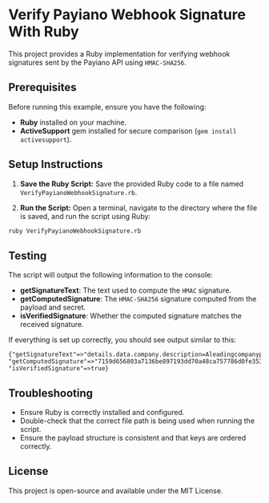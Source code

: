 
# Verify Payiano Webhook Signature With Ruby

This project provides a Ruby implementation for verifying webhook signatures sent by the Payiano API using `HMAC-SHA256`.

## Prerequisites

Before running this example, ensure you have the following:

- **Ruby** installed on your machine.
- **ActiveSupport** gem installed for secure comparison (`gem install activesupport`).

## Setup Instructions

1. **Save the Ruby Script:**
Save the provided Ruby code to a file named `VerifyPayianoWebhookSignature.rb`.

2. **Run the Script:**
Open a terminal, navigate to the directory where the file is saved, and run the script using Ruby:

```bash
ruby VerifyPayianoWebhookSignature.rb
```

## Testing

The script will output the following information to the console:

- **getSignatureText**: The text used to compute the `HMAC` signature.
- **getComputedSignature**: The `HMAC-SHA256` signature computed from the payload and secret.
- **isVerifiedSignature**: Whether the computed signature matches the received signature.

If everything is set up correctly, you should see output similar to this:

```
{"getSignatureText"=>"details.data.company.description=AleadingcompanyprovidingsolutionsforconvertinglengthyURLsintoshortones&simplifyingonlinesharing!&details.data.company.employees_count=0&details.data.company.is_active=true&details.data.company.is_approved=false&details.data.company.name=PyngyURLShortenr&details.data.company.owners.0.name=AmgadYassen&details.data.company.owners.0.percentage=51.5&details.data.company.owners.0.position=CEO&details.data.company.owners.1.name=KamalAllam&details.data.company.owners.1.percentage=48.5&details.data.company.owners.1.position=CEO&details.data.company.social_urls.facebook_url=https://facebook.com/pyngy&webhook_event.fired_at=1722572118554&webhook_event.id=01j3521znn3b6wderr4vbyq18n&webhook_event.type=company.created&webhook_event.version=v1&webhook_event_attempt.id=01j354j6nkwh3mdvhs6dsmswt8&webhook_event_attempt.sent_at=1722572118554", "getComputedSignature"=>"7159d656803a7136be897193dd70a48ca757786d0fe3531f33a48dc17d995725", "isVerifiedSignature"=>true}
```

## Troubleshooting

- Ensure Ruby is correctly installed and configured.
- Double-check that the correct file path is being used when running the script.
- Ensure the payload structure is consistent and that keys are ordered correctly.

## License

This project is open-source and available under the MIT License.
